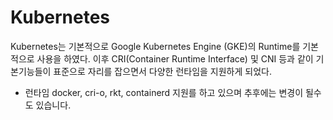 # Kubernetes
Kubernetes는 기본적으로 Google Kubernetes Engine (GKE)의 Runtime를 기본적으로 사용을 하였다.
이후 CRI(Container Runtime Interface) 및 CNI 등과 같이 기본기능들이 표준으로 자리를 잡으면서 다양한 런타임을 지원하게 되었다.

- 런타임
docker, cri-o, rkt, containerd  지원를 하고 있으며 추후에는 변경이 될수 도 있습니다.

